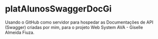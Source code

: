 # platAlunosSwaggerDocGi
Usando o GitHub como servidor para hospedar as Documentações de API (Swagger) criadas por mim, para o projeto Web System AVA - Giselle Almeida Fiuza.
